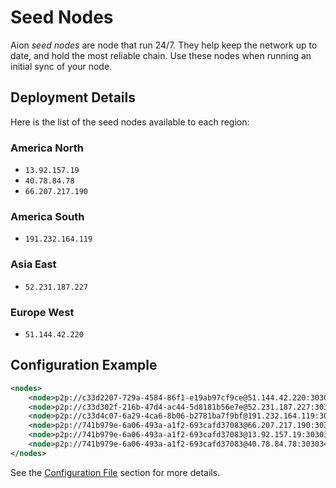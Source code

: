 # Seed Nodes

Aion _seed nodes_ are node that run 24/7. They help keep the network up to date, and hold the most reliable chain. Use these nodes when running an initial sync of your node.

## Deployment Details

Here is the list of the seed nodes available to each region:

### America North

- `13.92.157.19`
- `40.78.84.78`
- `66.207.217.190`

### America South

- `191.232.164.119`

### Asia East

- `52.231.187.227`

### Europe West

- `51.144.42.220`

## Configuration Example

```xml
<nodes>
    <node>p2p://c33d2207-729a-4584-86f1-e19ab97cf9ce@51.144.42.220:30303</node>
    <node>p2p://c33d302f-216b-47d4-ac44-5d8181b56e7e@52.231.187.227:30303</node>
    <node>p2p://c33d4c07-6a29-4ca6-8b06-b2781ba7f9bf@191.232.164.119:30303</node>
    <node>p2p://741b979e-6a06-493a-a1f2-693cafd37083@66.207.217.190:30303</node>
    <node>p2p://741b979e-6a06-493a-a1f2-693cafd37083@13.92.157.19:30303</node>
    <node>p2p://741b979e-6a06-493a-a1f2-693cafd37083@40.78.84.78:30303</node>
</nodes>
```

See the [Configuration File](configuration-file) section for more details.